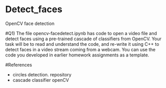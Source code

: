 # Detect_faces
OpenCV face detection

#Q1)
The file opencv-facedetect.ipynb has code to open a video file and detect faces using a pre-trained cascade of classifiers from OpenCV. Your task will be to read and understand the code, and re-write it using C++ to detect faces in a video stream coming from a webcam. You can use the code you developed in earlier homework assignments as a template.

#References 
- circles detection. repository
- cascade classifier openCV
